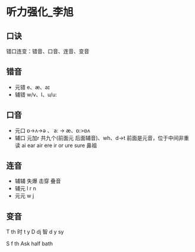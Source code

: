 # 听力强化_李旭
## 口诀
错口连变：错音、口音、连音、变音
## 错音
+ 元错 e、æ、aɪ
+ 辅错 w/v、l、u/u:
## 口音
+ 元口 ɒ->ʌ->ə 、 a: -> æ、ɒ:>ɒʌ
+ 辅口  元加r 共九个(前面元 后面辅音)、wh、d->t 前面是元音，位于中间非重读
ai ear air
ere
ir
or
ure sure
鼻祖 

## 连音
+ 辅辅 失爆 击穿 叠音
+ 辅元 l r n
+ 元元 w j

## 变音
T th 时 t y
D dj 智 d y
 sy




S f th
Ask half bath